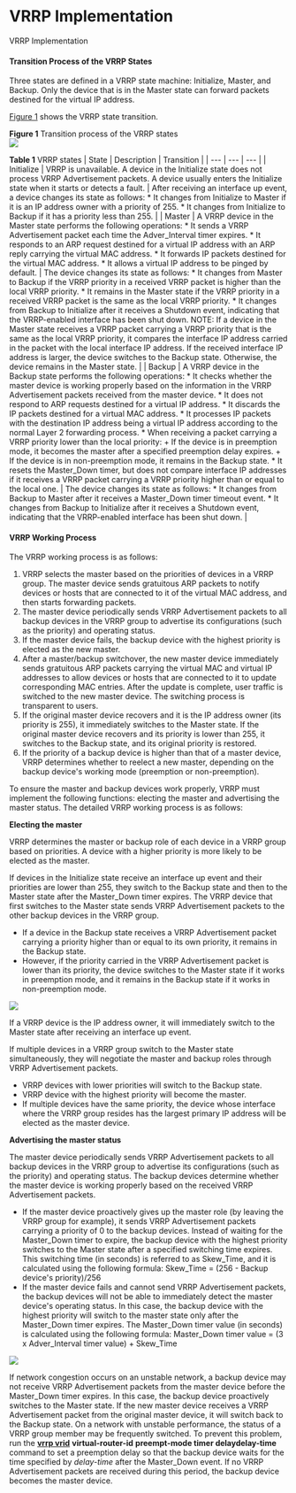 VRRP Implementation
===================

VRRP Implementation

#### Transition Process of the VRRP States

Three states are defined in a VRRP state machine: Initialize, Master, and Backup. Only the device that is in the Master state can forward packets destined for the virtual IP address.

[Figure 1](#EN-US_CONCEPT_0000001176741667__en-us_concept_0000001130624270_fig_dc_vrp_vrrp_feature_013001) shows the VRRP state transition.

**Figure 1** Transition process of the VRRP states  
![](figure/en-us_image_0000001130624290.png)

**Table 1** VRRP states
| State | Description | Transition |
| --- | --- | --- |
| Initialize | VRRP is unavailable. A device in the Initialize state does not process VRRP Advertisement packets.  A device usually enters the Initialize state when it starts or detects a fault. | After receiving an interface up event, a device changes its state as follows:  * It changes from Initialize to Master if it is an IP address owner with a priority of 255. * It changes from Initialize to Backup if it has a priority less than 255. |
| Master | A VRRP device in the Master state performs the following operations:  * It sends a VRRP Advertisement packet each time the Adver\_Interval timer expires. * It responds to an ARP request destined for a virtual IP address with an ARP reply carrying the virtual MAC address. * It forwards IP packets destined for the virtual MAC address. * It allows a virtual IP address to be pinged by default. | The device changes its state as follows:  * It changes from Master to Backup if the VRRP priority in a received VRRP packet is higher than the local VRRP priority. * It remains in the Master state if the VRRP priority in a received VRRP packet is the same as the local VRRP priority. * It changes from Backup to Initialize after it receives a Shutdown event, indicating that the VRRP-enabled interface has been shut down.   NOTE:  If a device in the Master state receives a VRRP packet carrying a VRRP priority that is the same as the local VRRP priority, it compares the interface IP address carried in the packet with the local interface IP address. If the received interface IP address is larger, the device switches to the Backup state. Otherwise, the device remains in the Master state. |
| Backup | A VRRP device in the Backup state performs the following operations:  * It checks whether the master device is working properly based on the information in the VRRP Advertisement packets received from the master device. * It does not respond to ARP requests destined for a virtual IP address. * It discards the IP packets destined for a virtual MAC address. * It processes IP packets with the destination IP address being a virtual IP address according to the normal Layer 2 forwarding process. * When receiving a packet carrying a VRRP priority lower than the local priority:   + If the device is in preemption mode, it becomes the master after a specified preemption delay expires.   + If the device is in non-preemption mode, it remains in the Backup state. * It resets the Master\_Down timer, but does not compare interface IP addresses if it receives a VRRP packet carrying a VRRP priority higher than or equal to the local one. | The device changes its state as follows:   * It changes from Backup to Master after it receives a Master\_Down timer timeout event. * It changes from Backup to Initialize after it receives a Shutdown event, indicating that the VRRP-enabled interface has been shut down. |



#### VRRP Working Process

The VRRP working process is as follows:

1. VRRP selects the master based on the priorities of devices in a VRRP group. The master device sends gratuitous ARP packets to notify devices or hosts that are connected to it of the virtual MAC address, and then starts forwarding packets.
2. The master device periodically sends VRRP Advertisement packets to all backup devices in the VRRP group to advertise its configurations (such as the priority) and operating status.
3. If the master device fails, the backup device with the highest priority is elected as the new master.
4. After a master/backup switchover, the new master device immediately sends gratuitous ARP packets carrying the virtual MAC and virtual IP addresses to allow devices or hosts that are connected to it to update corresponding MAC entries. After the update is complete, user traffic is switched to the new master device. The switching process is transparent to users.
5. If the original master device recovers and it is the IP address owner (its priority is 255), it immediately switches to the Master state. If the original master device recovers and its priority is lower than 255, it switches to the Backup state, and its original priority is restored.
6. If the priority of a backup device is higher than that of a master device, VRRP determines whether to reelect a new master, depending on the backup device's working mode (preemption or non-preemption).

To ensure the master and backup devices work properly, VRRP must implement the following functions: electing the master and advertising the master status. The detailed VRRP working process is as follows:

**Electing the master**

VRRP determines the master or backup role of each device in a VRRP group based on priorities. A device with a higher priority is more likely to be elected as the master.

If devices in the Initialize state receive an interface up event and their priorities are lower than 255, they switch to the Backup state and then to the Master state after the Master\_Down timer expires. The VRRP device that first switches to the Master state sends VRRP Advertisement packets to the other backup devices in the VRRP group.

* If a device in the Backup state receives a VRRP Advertisement packet carrying a priority higher than or equal to its own priority, it remains in the Backup state.
* However, if the priority carried in the VRRP Advertisement packet is lower than its priority, the device switches to the Master state if it works in preemption mode, and it remains in the Backup state if it works in non-preemption mode.

![](public_sys-resources/note_3.0-en-us.png) 

If a VRRP device is the IP address owner, it will immediately switch to the Master state after receiving an interface up event.

If multiple devices in a VRRP group switch to the Master state simultaneously, they will negotiate the master and backup roles through VRRP Advertisement packets.

* VRRP devices with lower priorities will switch to the Backup state.
* VRRP device with the highest priority will become the master.
* If multiple devices have the same priority, the device whose interface where the VRRP group resides has the largest primary IP address will be elected as the master device.

**Advertising the master status**

The master device periodically sends VRRP Advertisement packets to all backup devices in the VRRP group to advertise its configurations (such as the priority) and operating status. The backup devices determine whether the master device is working properly based on the received VRRP Advertisement packets.

* If the master device proactively gives up the master role (by leaving the VRRP group for example), it sends VRRP Advertisement packets carrying a priority of 0 to the backup devices. Instead of waiting for the Master\_Down timer to expire, the backup device with the highest priority switches to the Master state after a specified switching time expires. This switching time (in seconds) is referred to as Skew\_Time, and it is calculated using the following formula: Skew\_Time = (256 - Backup device's priority)/256
* If the master device fails and cannot send VRRP Advertisement packets, the backup devices will not be able to immediately detect the master device's operating status. In this case, the backup device with the highest priority will switch to the master state only after the Master\_Down timer expires. The Master\_Down timer value (in seconds) is calculated using the following formula: Master\_Down timer value = (3 x Adver\_Interval timer value) + Skew\_Time

![](public_sys-resources/note_3.0-en-us.png) 

If network congestion occurs on an unstable network, a backup device may not receive VRRP Advertisement packets from the master device before the Master\_Down timer expires. In this case, the backup device proactively switches to the Master state. If the new master device receives a VRRP Advertisement packet from the original master device, it will switch back to the Backup state. On a network with unstable performance, the status of a VRRP group member may be frequently switched. To prevent this problem, run the **[**vrrp vrid**](cmdqueryname=vrrp+vrid)** **virtual-router-id** ****preempt-mode timer delay******delay-time** command to set a preemption delay so that the backup device waits for the time specified by *delay-time* after the Master\_Down event. If no VRRP Advertisement packets are received during this period, the backup device becomes the master device.